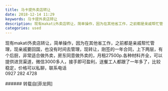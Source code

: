 ```yaml
---
title: 马卡提外卖店转让
date: 2018-12-14 11:29
keywords: 马卡提外卖店转让
description: 现有makati外卖店转让，简单操作，因为在其他省工作，之前都是亲戚帮忙管理，现亲戚要回国，也没有时间去管理，现转让，刚签的一年合同，上下两层，有个后厨，非常适合做外卖，房东同意做外卖的，月租27500p.各种材料齐全，可以提供进货渠道，微信3000多人，接手即可盈利，送餐工人都跟了一年多了，比较稳定，价格可以私聊，联系电话0927 282 4728
categories: used
---
```

<td class="t_f" id="postmessage_2468661">

现有makati外卖店转让，简单操作，因为在其他省工作，之前都是亲戚帮忙管理，现亲戚要回国，也没有时间去管理，现转让，刚签的一年合同，上下两层，有个后厨，非常适合做外卖，房东同意做外卖的，月租27500p.各种材料齐全，可以提供进货渠道，微信3000多人，接手即可盈利，送餐工人都跟了一年多了，比较稳定，价格可以私聊，联系电话<br/>
0927 282 4728<br/>
</td>
###### 转载自[菲龙网]